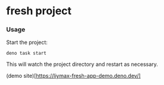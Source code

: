 # fresh project

### Usage

Start the project:

```
deno task start
```

This will watch the project directory and restart as necessary.

(demo site)[https://liymax-fresh-app-demo.deno.dev/]
